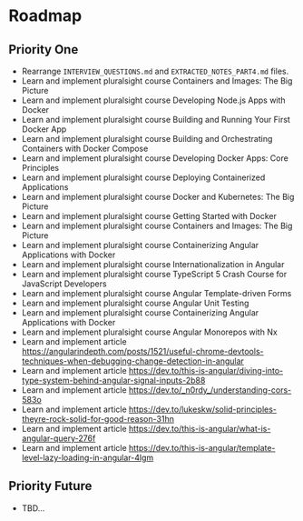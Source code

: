 # Roadmap

## Priority One

- Rearrange `INTERVIEW_QUESTIONS.md` and `EXTRACTED_NOTES_PART4.md` files.
- Learn and implement pluralsight course Containers and Images: The Big Picture
- Learn and implement pluralsight course Developing Node.js Apps with Docker
- Learn and implement pluralsight course Building and Running Your First Docker App
- Learn and implement pluralsight course Building and Orchestrating Containers with Docker Compose
- Learn and implement pluralsight course Developing Docker Apps: Core Principles
- Learn and implement pluralsight course Deploying Containerized Applications
- Learn and implement pluralsight course Docker and Kubernetes: The Big Picture
- Learn and implement pluralsight course Getting Started with Docker
- Learn and implement pluralsight course Containers and Images: The Big Picture
- Learn and implement pluralsight course Containerizing Angular Applications with Docker
- Learn and implement pluralsight course Internationalization in Angular
- Learn and implement pluralsight course TypeScript 5 Crash Course for JavaScript Developers
- Learn and implement pluralsight course Angular Template-driven Forms
- Learn and implement pluralsight course Angular Unit Testing
- Learn and implement pluralsight course Containerizing Angular Applications with Docker
- Learn and implement pluralsight course Angular Monorepos with Nx
- Learn and implement article <https://angularindepth.com/posts/1521/useful-chrome-devtools-techniques-when-debugging-change-detection-in-angular>
- Learn and implement article <https://dev.to/this-is-angular/diving-into-type-system-behind-angular-signal-inputs-2b88>
- Learn and implement article <https://dev.to/_n0rdy_/understanding-cors-583o>
- Learn and implement article <https://dev.to/lukeskw/solid-principles-theyre-rock-solid-for-good-reason-31hn>
- Learn and implement article <https://dev.to/this-is-angular/what-is-angular-query-276f>
- Learn and implement article <https://dev.to/this-is-angular/template-level-lazy-loading-in-angular-4lgm>

## Priority Future

- TBD...

